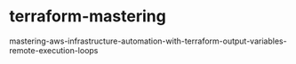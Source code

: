 # terraform-mastering
mastering-aws-infrastructure-automation-with-terraform-output-variables-remote-execution-loops
